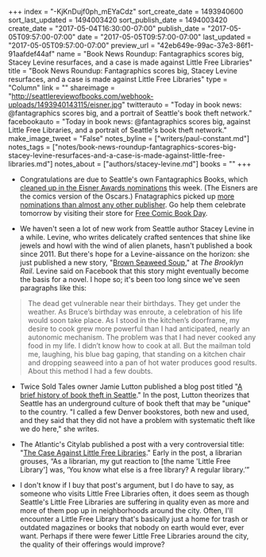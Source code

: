 +++
index = "-KjKnDujf0ph_mEYaCdz"
sort_create_date = 1493940600
sort_last_updated = 1494003420
sort_publish_date = 1494003420
create_date = "2017-05-04T16:30:00-07:00"
publish_date = "2017-05-05T09:57:00-07:00"
date = "2017-05-05T09:57:00-07:00"
last_updated = "2017-05-05T09:57:00-07:00"
preview_url = "42eb649e-99ac-37e3-86f1-91aafdef44af"
name = "Book News Roundup: Fantagraphics scores big, Stacey Levine resurfaces, and a case is made against Little Free Libraries"
title = "Book News Roundup: Fantagraphics scores big, Stacey Levine resurfaces, and a case is made against Little Free Libraries"
type = "Column"
link = ""
shareimage = "http://seattlereviewofbooks.com/webhook-uploads/1493940143115/eisner.jpg"
twitterauto = "Today in book news: @fantagraphics scores big, and a portrait of Seattle's book theft network."
facebookauto = "Today in book news: @fantagraphics scores big, against Little Free Libraries, and a portrait of Seattle's book theft network."
make_image_tweet = "False"
notes_byline = ["writers/paul-constant.md"]
notes_tags = ["notes/book-news-roundup-fantagraphics-scores-big-stacey-levine-resurfaces-and-a-case-is-made-against-little-free-libraries.md"]
notes_about = ["authors/stacey-levine.md"]
books = ""
+++
* Congratulations are due to Seattle's own Fantagraphics Books, which [cleaned up in the Eisner Awards nominations](https://www.comic-con.org/awards/eisner-awards-nominations-2017) this week. (The Eisners are the comics version of the Oscars.) Fnatagraphics picked up [more nominations than almost any other publisher](http://fantagraphics.com/flog/eisnernoms2017/). Go help them celebrate tomorrow by visiting their store for [Free Comic Book Day](http://www.seattlereviewofbooks.com/notes/2017/05/04/thursday-comics-hangover-how-to-get-the-most-out-of-your-free-comic-book-day/).

* We haven't seen a lot of new work from Seattle author Stacey Levine in a while. Levine, who writes delicately crafted sentences that shine like jewels and howl with the wind of alien planets, hasn't published a book since 2011. But there's hope for a Levine-aissance on the horizon: she just published a new story, "[Brown Seaweed Soup](http://brooklynrail.org/2017/05/fiction/Brown-Seaweed-Soup)," at *The Brooklyn Rail*. Levine said on Facebook that this story might eventually become the basis for a novel. I hope so; it's been too long since we've seen paragraphs like this:

<blockquote>The dead get vulnerable near their birthdays. They get under the weather. As Bruce’s birthday was enroute, a celebration of his life would soon take place. As I stood in the kitchen’s doorframe, my desire to cook grew more powerful than I had anticipated, nearly an autonomic mechanism. The problem was that I had never cooked any food in my life. I didn’t know how to cook at all. But the mailman told me, laughing, his blue bag gaping, that standing on a kitchen chair and dropping seaweed into a pan of hot water produces good results. About this method I had a few doubts.</blockquote>

* Twice Sold Tales owner Jamie Lutton published a blog post titled "[A brief history of book theft in Seattle](http://booksellersvsbestsellers.blogspot.com/2017/05/a-brief-history-of-book-theft-in-seattle.html)." In the post, Lutton theorizes that Seattle has an underground culture of book theft that may be "unique" to the country. "I called a few Denver bookstores, both new and used, and they said that they did not have a problem with systematic theft like we do here," she writes.

* The Atlantic's Citylab published a post with a very controversial title: "[The Case Against Little Free Libraries](https://www.citylab.com/navigator/2017/05/the-case-against-little-free-libraries/523533/?utm_source=feed)." Early in the post, a librarian grouses, “As a librarian, my gut reaction to [the name 'Little Free Library'] was, ‘You know what else is a free library? A regular library.’” 

* I don't know if I buy that post's argument, but I do have to say, as someone who visits Little Free Libraries often, it does seem as though Seattle's Little Free Libraries are suffering in quality even as more and more of them pop up in neighborhoods around the city. Often, I'll encounter a Little Free Library that's basically just a home for trash or outdated magazines or books that nobody on earth would ever, ever want. Perhaps if there were fewer Little Free Libraries around the city, the quality of their offerings would improve?